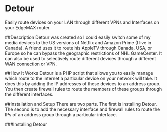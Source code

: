 Detour
======

Easily route devices on your LAN through different VPNs and Interfaces on your EdgeMAX router.

##Description
Detour was created so I could easily switch some of my media devices to the US versions of Netflix and Amazon Prime (I live in Canada).  A friend uses it to route his AppleTV through Canada, USA, or Europe so he can bypass the geographic restrictions of NHL GameCenter.  It can also be used to selectively route different devices through a different WAN connection or VPN.

##How It Works
Detour is a PHP script that allows you to easily manage which route to the internet a particular device on your network will take.  It does this by adding the IP addresses of these devices to an address group.  You then create firewall rules to route the members of these groups through the different interfaces.

##Installation and Setup
There are two parts.  The first is installing Detour.  The second is to add the necessary interface and firewall rules to route the IPs of an address group through a particular interface.

###Installing Detour


